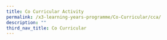 ```yaml
---
title: Co Curricular Activity
permalink: /x3-learning-years-programme/Co-Curricular/cca/
description: ""
third_nav_title: Co Curricular
---
```

